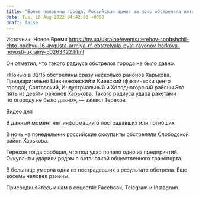 ```yaml
---
title: "Более половины города. Российская армия за ночь обстреляла пять из девяти районов Харькова"
date: Tue, 16 Aug 2022 04:42:00 +0300
draft: false
---
```

Источник: Новое Время https://nv.ua/ukraine/events/terehov-soobshchil-chto-nochyu-16-avgusta-armiya-rf-obstrelyala-pyat-rayonov-harkova-novosti-ukrainy-50263422.html


 Он отметил, что такого радиуса обстрелов города не было давно.

«Ночью в 02:15 обстреляны сразу несколько районов Харькова. Предварительно Шевченковский и Киевский (фактически центр города), Салтовский, Индустриальный и Холодногорский районы.Это пять из девяти районов Харькова. Такого радиуса удара ракетами по огороду не было давно», — заявил Терехов.

 Видео дня   

В данный момент нет информации о пострадавших или погибших.

В ночь на понедельник российские оккупанты обстреляли Слободской район Харькова.

Терехов тогда сообщал, что под удар попало одно из предприятий. Оккупанты ударили рядом с остановкой общественного транспорта.

В больнице умерла одна из пострадавших в результате обстрела. Еще восемь человек ранены.

Присоединяйтесь к нам в соцсетях Facebook, Telegram и Instagram.
